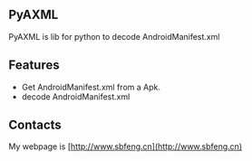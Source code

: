 ## PyAXML

PyAXML is lib for python to decode AndroidManifest.xml


## Features

- Get AndroidManifest.xml from a Apk.
- decode AndroidManifest.xml

## Contacts

My webpage is [http://www.sbfeng.cn](http://www.sbfeng.cn)

